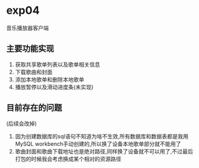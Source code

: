 # exp04

音乐播放器客户端

## 主要功能实现

1. 获取共享歌单列表以及歌单相关信息
2. 下载歌曲和封面
3. 添加本地歌单和删除本地歌单
4. 播放暂停以及滑动进度条(未实现)


## 目前存在的问题
(后续会改掉)
1. 因为创建数据库的sql语句不知道为啥不生效,所有数据库和数据表都是我用MySQL workbench手动创建的,所以换了设备本地歌单部分就不能用了
2. 歌曲封面和歌曲下载地址也是绝对路径,同样换了设备就不可以用了,不过最后打包的时候我会考虑换成某个相对的资源路径